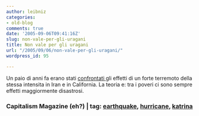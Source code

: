 ```yaml
---
author: leibniz
categories:
- old-blog
comments: true
date: '2005-09-06T09:41:16Z'
slug: non-vale-per-gli-uragani
title: Non vale per gli uragani
url: "/2005/09/06/non-vale-per-gli-uragani/"
wordpress_id: 95

---
```

Un paio di anni fa erano stati [confrontati ](http://www.capmag.com/article.asp?ID=3437)gli
effetti di un forte terremoto della stessa intensita in Iran e in
California. La teoria e: tra i poveri ci sono sempre effetti
maggiormente disastrosi.  



### Capitalism Magazine (eh?) | tag: [earthquake](http://www.technorati.com/tags/earthquake), [hurricane](http://www.technorati.com/tags/hurricane), [katrina](http://www.technorati.com/tags/katrina)

